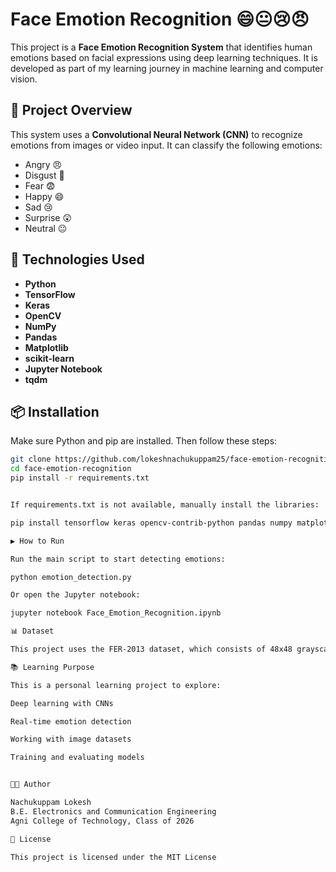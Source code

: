 # Face Emotion Recognition 😄😐😢😠

This project is a **Face Emotion Recognition System** that identifies human emotions based on facial expressions using deep learning techniques. It is developed as part of my learning journey in machine learning and computer vision.

## 🚀 Project Overview

This system uses a **Convolutional Neural Network (CNN)** to recognize emotions from images or video input. It can classify the following emotions:
- Angry 😠
- Disgust 🤢
- Fear 😨
- Happy 😄
- Sad 😢
- Surprise 😲
- Neutral 😐

## 🧠 Technologies Used

- **Python**
- **TensorFlow**
- **Keras**
- **OpenCV**
- **NumPy**
- **Pandas**
- **Matplotlib**
- **scikit-learn**
- **Jupyter Notebook**
- **tqdm**

## 📦 Installation

Make sure Python and pip are installed. Then follow these steps:

```bash
git clone https://github.com/lokeshnachukuppam25/face-emotion-recognition.git
cd face-emotion-recognition
pip install -r requirements.txt


If requirements.txt is not available, manually install the libraries:

pip install tensorflow keras opencv-contrib-python pandas numpy matplotlib scikit-learn tqdm

▶️ How to Run

Run the main script to start detecting emotions:

python emotion_detection.py

Or open the Jupyter notebook:

jupyter notebook Face_Emotion_Recognition.ipynb

📊 Dataset

This project uses the FER-2013 dataset, which consists of 48x48 grayscale images of faces with seven emotion labels. You can download it from Kaggle or integrate it into your workflow.

📚 Learning Purpose

This is a personal learning project to explore:

Deep learning with CNNs

Real-time emotion detection

Working with image datasets

Training and evaluating models


👨‍💻 Author

Nachukuppam Lokesh
B.E. Electronics and Communication Engineering
Agni College of Technology, Class of 2026

📃 License

This project is licensed under the MIT License
